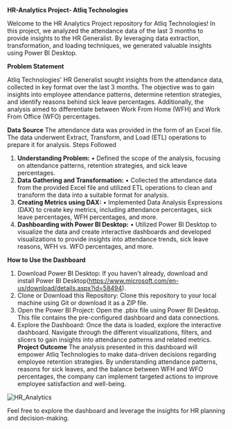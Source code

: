 **HR-Analytics Project- Atliq Technologies**

Welcome to the HR Analytics Project repository for Atliq Technologies! In this project, we analyzed the attendance data of the last 3 months to provide insights to the HR Generalist. By leveraging data extraction, transformation, and loading techniques, we generated valuable insights using Power BI Desktop.

**Problem Statement**

Atliq Technologies' HR Generalist sought insights from the attendance data, collected in key format over the last 3 months. The objective was to gain insights into employee attendance patterns, determine retention strategies, and identify reasons behind sick leave percentages. Additionally, the analysis aimed to differentiate between Work From Home (WFH) and Work From Office (WFO) percentages.

**Data Source**
The attendance data was provided in the form of an Excel file. The data underwent Extract, Transform, and Load (ETL) operations to prepare it for analysis.
Steps Followed
1.	**Understanding Problem:**
        •	Defined the scope of the analysis, focusing on attendance patterns, retention strategies, and sick leave percentages.
2.	**Data Gathering and Transformation:**
        •	Collected the attendance data from the provided Excel file and utilized ETL operations to clean and transform the data into a suitable format for analysis.
4.	**Creating Metrics using DAX:**
        •	Implemented Data Analysis Expressions (DAX) to create key metrics, including attendance percentages, sick leave percentages, WFH percentages, and more.
5.	**Dashboarding with Power BI Desktop:**
        •	Utilized Power BI Desktop to visualize the data and create interactive dashboards and developed visualizations to provide insights into attendance trends, sick leave reasons, WFH vs. WFO percentages, and more.
  	
**How to Use the Dashboard**
1.	Download Power BI Desktop: If you haven't already, download and install Power BI Desktop(https://www.microsoft.com/en-us/download/details.aspx?id=58494).
2.	Clone or Download this Repository: Clone this repository to your local machine using Git or download it as a ZIP file.
3.	Open the Power BI Project: Open the .pbix file using Power BI Desktop. This file contains the pre-configured dashboard and data connections.
4.	Explore the Dashboard: Once the data is loaded, explore the interactive dashboard. Navigate through the different visualizations, filters, and slicers to gain insights into attendance patterns and related metrics.
**Project Outcome**
The analysis presented in this dashboard will empower Atliq Technologies to make data-driven decisions regarding employee retention strategies. By understanding attendance patterns, reasons for sick leaves, and the balance between WFH and WFO percentages, the company can implement targeted actions to improve employee satisfaction and well-being.

![HR_Analytics](https://github.com/user-attachments/assets/8153430a-ab39-430f-9054-d4a415a3dd45)


Feel free to explore the dashboard and leverage the insights for HR planning and decision-making.
